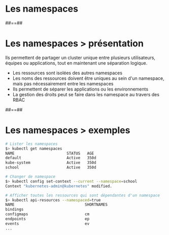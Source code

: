 <!-- .slide: class="transition"-->

# Les namespaces

##==##

<!-- .slide: -->

# Les namespaces > **présentation**

Ils permettent de partager un cluster unique entre plusieurs utilisateurs, équipes ou applications, tout en maintenant une séparation logique.
* Les ressources sont isolées des autres namespaces
* Les noms des ressources doivent être uniques au sein d'un namespace, mais pas nécessairement entre les namespaces
* Ils permettent de séparer les applications ou les environnements
* La gestion des droits peut se faire dans les namespace au travers des RBAC

##==##

<!-- .slide: class="with-code-bg-dark" -->

# Les namespaces > **exemples**
```bash
# Lister les namespaces
$> kubectl get namespaces
NAME                       STATUS   AGE
default                    Active   350d
kube-system                Active   350d
school                     Active   350d

# Changer de namespace
$> kubectl config set-context --current --namespace=school
Context "kubernetes-admin@kubernetes" modified.

# Afficher toutes les ressources qui sont dépendantes d'un namespace
$> kubectl api-resources --namespaced=true
NAME                               SHORTNAMES                                      APIVERSION                               NAMESPACED   KIND
bindings                                                                           v1                                       true         Binding
configmaps                         cm                                              v1                                       true         ConfigMap
endpoints                          ep                                              v1                                       true         Endpoints
events                             ev                                              v1                                       true         Event
...
```